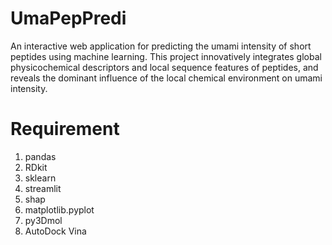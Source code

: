 # UmaPepPredi
An interactive web application for predicting the umami intensity of short peptides using machine learning. This project innovatively integrates global physicochemical descriptors and local sequence features of peptides, and reveals the dominant influence of the local chemical environment on umami intensity.
# Requirement
1. pandas
2. RDkit
3. sklearn
4. streamlit
5. shap
6. matplotlib.pyplot
7. py3Dmol
8. AutoDock Vina
